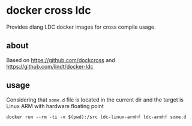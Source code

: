 # docker cross ldc
Provides dlang LDC docker images for cross compile usage.

## about
Based on https://github.com/dockcross and https://github.com/lindt/docker-ldc

## usage
Considering that `some.d` file is located in the current dir and the target is Linux ARM with hardware floating point
```
docker run --rm -ti -v $(pwd):/src ldc-linux-armhf ldc-armhf some.d
```
